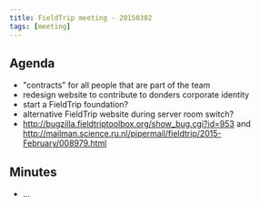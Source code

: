 ```yaml
---
title: FieldTrip meeting - 20150302
tags: [meeting]
---
```


## Agenda

- "contracts" for all people that are part of the team
- redesign website to contribute to donders corporate identity
- start a FieldTrip foundation?
- alternative FieldTrip website during server room switch?
- <http://bugzilla.fieldtriptoolbox.org/show_bug.cgi?id=953> and <http://mailman.science.ru.nl/pipermail/fieldtrip/2015-February/008979.html>

## Minutes

- ...
